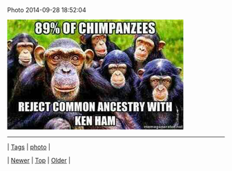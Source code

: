 <!--
title: Photo 2014-09-28 18
date: 2020-06-28T15:27:00.387Z
tags: photo
-->


Photo 2014-09-28 18:52:04

![](98655990784-0.jpg)

<!--BOTTOM-POST-NAVIGATION-->
---

| [Tags](tags.md) | [photo](tag-photo.md) |

| [Newer](98653184862.md) | [Top](index.md) | [Older](98656161474.md) |